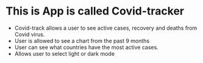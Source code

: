 # This is App is called Covid-tracker

- Covid-track allows a user to see  active cases, recovery and deaths from Covid virus.
- User is allowed to see a chart from the past 9 months
- User can see what countries have the most active cases.
- Allows user to select light or dark mode 

